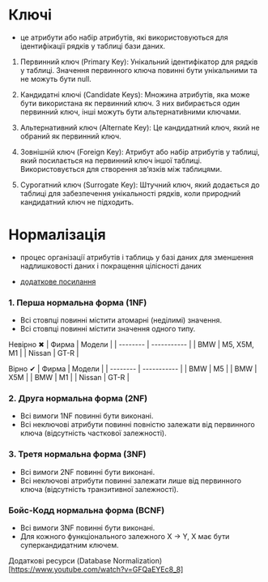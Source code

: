 # Ключі
- це атрибути або набір атрибутів, які використовуються для ідентифікації рядків у таблиці бази даних.

1. Первинний ключ (Primary Key): Унікальний ідентифікатор для рядків у таблиці. Значення первинного ключа повинні бути унікальними та не можуть бути null.

2. Кандидатні ключі (Candidate Keys): Множина атрибутів, яка може бути використана як первинний ключ. З них вибирається один первинний ключ, інші можуть бути альтернати́вними ключами.

3. Альтернативний ключ (Alternate Key): Це кандидатний ключ, який не обраний як первинний ключ.

4. Зовнішній ключ (Foreign Key): Атрибут або набір атрибутів у таблиці, який посилається на первинний ключ іншої таблиці. Використовується для створення зв’язків між таблицями.

5. Сурогатний ключ (Surrogate Key): Штучний ключ, який додається до таблиці для забезпечення унікальності рядків, коли природний кандидатний ключ не підходить.


# Нормалізація
- процес організації атрибутів і таблиць у базі даних для зменшення надлишковості даних і покращення цілісності даних

- [додаткове посилання](https://habr.com/ru/articles/254773/)

### 1. Перша нормальна форма (1NF)
- Всі стовпці повинні містити атомарні (неділимі) значення.
- Всі стовпці повинні містити значення одного типу.


Невірно &#10006;
| Фирма    | Модели      |
| -------- | ----------- |
| BMW      | M5, X5M, M1 |
| Nissan   | GT-R        |

Вірно &#10004;
| Фирма    | Модели      |
| -------- | ----------- |
| BMW      | M5 |
| BMW      | X5M |
| BMW      | M1 |
| Nissan   | GT-R        |

### 2. Друга нормальна форма (2NF)
- Всі вимоги 1NF повинні бути виконані.
- Всі неключові атрибути повинні повністю залежати від первинного ключа (відсутність часткової залежності).

### 3. Третя нормальна форма (3NF)
- Всі вимоги 2NF повинні бути виконані.
- Всі неключові атрибути повинні залежати лише від первинного ключа (відсутність транзитивної залежності).

### Бойс-Кодд нормальна форма (BCNF)
- Всі вимоги 3NF повинні бути виконані.
- Для кожного функціонального залежного X -> Y, X має бути суперкандидатним ключем.


Додаткові ресурси
(Database Normalization)[https://www.youtube.com/watch?v=GFQaEYEc8_8]

